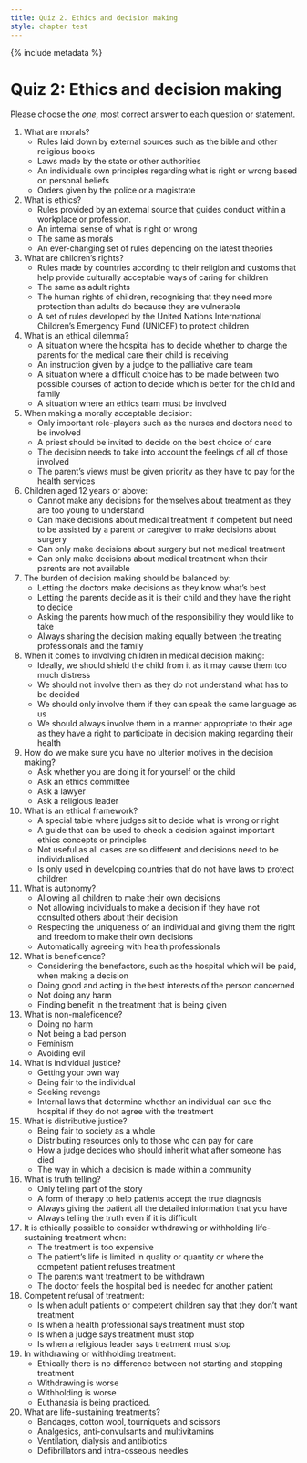 ```yaml
---
title: Quiz 2. Ethics and decision making
style: chapter test
---
```


{% include metadata %}

# Quiz 2: Ethics and decision making

Please choose the *one*, most correct answer to each question or statement.

1. What are morals?
    - Rules laid down by external sources such as the bible and other religious books
    - Laws made by the state or other authorities
    - An individual’s own principles regarding what is right or wrong based on personal beliefs
    - Orders given by the police or a magistrate
2. What is ethics?
    - Rules provided by an external source that guides conduct within a workplace or profession.
    - An internal sense of what is right or wrong
    - The same as morals
    - An ever-changing set of rules depending on the latest theories
3. What are children’s rights?
    - Rules made by countries according to their religion and customs that help provide culturally acceptable ways of caring for children
    - The same as adult rights
    - The human rights of children, recognising that they need more protection than adults do because they are vulnerable
    - A set of rules developed by the United Nations International Children’s Emergency Fund (UNICEF) to protect children
4. What is an ethical dilemma?
    - A situation where the hospital has to decide whether to charge the parents for the medical care their child is receiving
    - An instruction given by a judge to the palliative care team
    - A situation where a difficult choice has to be made between two possible courses of action to decide which is better for the child and family
    - A situation where an ethics team must be involved
5. When making a morally acceptable decision:
    - Only important role-players such as the nurses and doctors need to be involved
    - A priest should be invited to decide on the best choice of care
    - The decision needs to take into account the feelings of all of those involved
    - The parent’s views must be given priority as they have to pay for the health services
6. Children aged 12 years or above:
    - Cannot make any decisions for themselves about treatment as they are too young to understand
    - Can make decisions about medical treatment if competent but need to be assisted by a parent or caregiver to make decisions about surgery
    - Can only make decisions about surgery but not medical treatment
    - Can only make decisions about medical treatment when their parents are not available
7. The burden of decision making should be balanced by:
    - Letting the doctors make decisions as they know what’s best
    - Letting the parents decide as it is their child and they have the right to decide
    - Asking the parents how much of the responsibility they would like to take
    - Always sharing the decision making equally between the treating professionals and the family
8. When it comes to involving children in medical decision making:
    - Ideally, we should shield the child from it as it may cause them too much distress
    - We should not involve them as they do not understand what has to be decided
    - We should only involve them if they can speak the same language as us
    - We should always involve them in a manner appropriate to their age as they have a right to participate in decision making regarding their health
9. How do we make sure you have no ulterior motives in the decision making?
    - Ask whether you are doing it for yourself or the child
    - Ask an ethics committee
    - Ask a lawyer
    - Ask a religious leader
10. What is an ethical framework?
    - A special table where judges sit to decide what is wrong or right
    - A guide that can be used to check a decision against important ethics concepts or principles
    - Not useful as all cases are so different and decisions need to be individualised
    - Is only used in developing countries that do not have laws to protect children
11. What is autonomy?
    - Allowing all children to make their own decisions
    - Not allowing individuals to make a decision if they have not consulted others about their decision
    - Respecting the uniqueness of an individual and giving them the right and freedom to make their own decisions
    - Automatically agreeing with health professionals
12. What is beneficence?
    - Considering the benefactors, such as the hospital which will be paid, when making a decision
    - Doing good and acting in the best interests of the person concerned
    - Not doing any harm
    - Finding benefit in the treatment that is being given
13. What is non-maleficence?
    - Doing no harm
    - Not being a bad person
    - Feminism
    - Avoiding evil
14. What is individual justice?
    - Getting your own way
    - Being fair to the individual
    - Seeking revenge
    - Internal laws that determine whether an individual can sue the hospital if they do not agree with the treatment
15. What is distributive justice?
    - Being fair to society as a whole
    - Distributing resources only to those who can pay for care
    - How a judge decides who should inherit what after someone has died
    - The way in which a decision is made within a community
16. What is truth telling?
    - Only telling part of the story
    - A form of therapy to help patients accept the true diagnosis
    - Always giving the patient all the detailed information that you have
    - Always telling the truth even if it is difficult
17. It is ethically possible to consider withdrawing or withholding life-sustaining treatment when:
    - The treatment is too expensive
    - The patient’s life is limited in quality or quantity or where the competent patient refuses treatment
    - The parents want treatment to be withdrawn
    - The doctor feels the hospital bed is needed for another patient
18. Competent refusal of treatment:
    - Is when adult patients or competent children say that they don’t want treatment
    - Is when a health professional says treatment must stop
    - Is when a judge says treatment must stop
    - Is when a religious leader says treatment must stop
19. In withdrawing or withholding treatment:
    - Ethically there is no difference between not starting and stopping treatment
    - Withdrawing is worse
    - Withholding is worse
    - Euthanasia is being practiced.
20. What are life-sustaining treatments?
    - Bandages, cotton wool, tourniquets and scissors
    - Analgesics, anti-convulsants and multivitamins
    - Ventilation, dialysis and antibiotics
    - Defibrillators and intra-osseous needles
